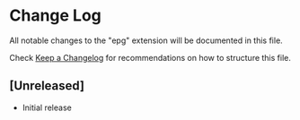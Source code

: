 # Change Log

All notable changes to the "epg" extension will be documented in this file.

Check [Keep a Changelog](http://keepachangelog.com/) for recommendations on how to structure this file.

## [Unreleased]

- Initial release